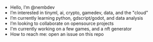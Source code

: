 - Hello, I’m @nembdev
- I’m interested in tinyml, ai, crypto, gamedev, data, and the "cloud"
- I’m currently learning python, gdscript/godot, and data analysis
- I’m looking to collaborate on opensource projects
- I'm currently working on a few games, and a nft generator
- How to reach me: open an issue on this repo

<!---
nembdev/nembdev is a ✨ special ✨ repository because its `README.md` (this file) appears on your GitHub profile.
You can click the Preview link to take a look at your changes.
--->
